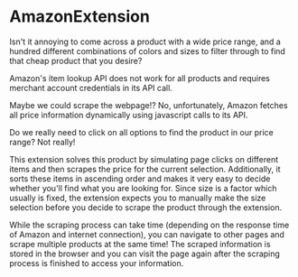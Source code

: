 # AmazonExtension

Isn't it annoying to come across a product with a wide price range, and a hundred different combinations of colors and sizes to filter through to find that cheap product that you desire?

Amazon's item lookup API does not work for all products and requires merchant account credentials in its API call.

Maybe we could scrape the webpage!?
No, unfortunately, Amazon fetches all price information dynamically using javascript calls to its API.

Do we really need to click on all options to find the product in our price range?
Not really!

This extension solves this product by simulating page clicks on different items and then scrapes the price for the current selection. Additionally, it sorts these items in ascending order and makes it very easy to decide whether you'll find what you are looking for.
Since size is a factor which usually is fixed, the extension expects you to manually make the size selection before you decide to scrape the product through the extension.

While the scraping process can take time (depending on the response time of Amazon and internet connection), you can navigate to other pages and scrape multiple products at the same time! The scraped information is stored in the browser and you can visit the page again after the scraping process is finished to access your information.
